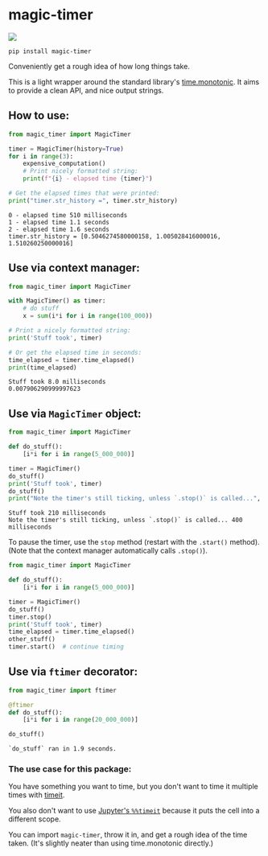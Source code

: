 # magic-timer

[![](https://github.com/sradc/magic-timer/workflows/Python%20package/badge.svg)](https://github.com/sradc/magic-timer/commits/)

`pip install magic-timer`

Conveniently get a rough idea of how long things take. 

This is a light wrapper around the standard library's [time.monotonic](https://docs.python.org/3/library/time.html#time.monotonic). It aims to provide a clean API, and nice output strings.


## How to use:

```python
from magic_timer import MagicTimer

timer = MagicTimer(history=True)
for i in range(3):
    expensive_computation()
    # Print nicely formatted string:
    print(f"{i} - elapsed time {timer}")

# Get the elapsed times that were printed:
print("timer.str_history =", timer.str_history)
```

```
0 - elapsed time 510 milliseconds
1 - elapsed time 1.1 seconds
2 - elapsed time 1.6 seconds
timer.str_history = [0.5046274580000158, 1.005028416000016, 1.510260250000016]
```

## Use via context manager:

```python
from magic_timer import MagicTimer

with MagicTimer() as timer:
    # do stuff
    x = sum(i*i for i in range(100_000))

# Print a nicely formatted string:
print('Stuff took', timer)

# Or get the elapsed time in seconds:
time_elapsed = timer.time_elapsed()
print(time_elapsed)
```

```
Stuff took 8.0 milliseconds
0.007906290999997623
```

## Use via `MagicTimer` object:

```python
from magic_timer import MagicTimer

def do_stuff():
    [i*i for i in range(5_000_000)]

timer = MagicTimer()
do_stuff()
print('Stuff took', timer)
do_stuff()
print("Note the timer's still ticking, unless `.stop()` is called...", timer)
```

```
Stuff took 210 milliseconds
Note the timer's still ticking, unless `.stop()` is called... 400 milliseconds
```



To pause the timer, use the `stop` method (restart with the `.start()` method). (Note that the context manager automatically calls `.stop()`).

```python
from magic_timer import MagicTimer

def do_stuff():
    [i*i for i in range(5_000_000)]

timer = MagicTimer()
do_stuff()
timer.stop()
print('Stuff took', timer)
time_elapsed = timer.time_elapsed()
other_stuff()
timer.start()  # continue timing
```

## Use via `ftimer` decorator:

```python
from magic_timer import ftimer

@ftimer
def do_stuff():
    [i*i for i in range(20_000_000)]

do_stuff()
```

```
`do_stuff` ran in 1.9 seconds.
```

### The use case for this package:

You have something you want to time, but you don't want to time it multiple times with [timeit](https://docs.python.org/3/library/timeit.html).

You also don't want to use [Jupyter's `%%timeit`](https://ipython.readthedocs.io/en/stable/interactive/magics.html#magic-timeit) because it puts the cell into a different scope.

You can import `magic-timer`, throw it in, and get a rough idea of the time taken. (It's slightly neater than using time.monotonic directly.)
